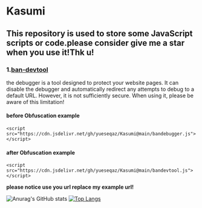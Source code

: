 # Kasumi
## This repository is used to store some JavaScript scripts or code.please consider give me a star when you use it!Thk u!

### 1.[ban-devtool](https://github.com/yueseqaz/Kasumi/) 
the debugger is a tool designed to protect your website pages. It can disable the debugger and automatically redirect any attempts to debug to a default URL. However, it is not sufficiently secure. When using it, please be aware of this limitation!
#### before Obfuscation example
```
<script src="https://cdn.jsdelivr.net/gh/yueseqaz/Kasumi@main/bandebugger.js"></script>
```
#### after Obfuscation example
```
<script src="https://cdn.jsdelivr.net/gh/yueseqaz/Kasumi@main/bandevtool.js"></script>
```
**please notice use you url replace my example url!**





![Anurag's GitHub stats](https://github-readme-stats.vercel.app/api?username=yueseqaz&show_icons=true&theme=rose)
[![Top Langs](https://github-readme-stats.vercel.app/api/top-langs/?username=yueseqaz)](https://github.com/anuraghazra/github-readme-stats)
